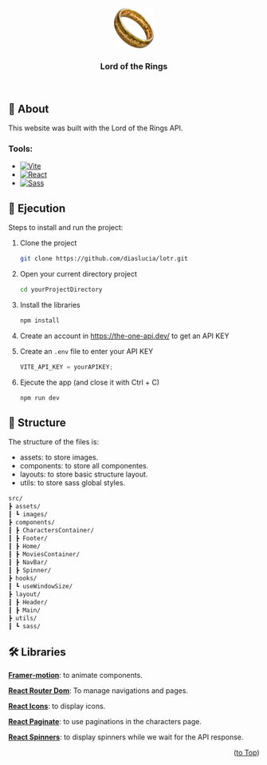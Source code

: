 <a id="readme-top"></a>
<br />

<div align="center">
  <a href="https://github.com/othneildrew/Best-README-Template">
    <img src="src/assets/images/ring.png" alt="Logo" width="80" height="80">
  </a>

  <h3 align="center">Lord of the Rings</h3>

</div>

<p align="center">
  <img src="" width="700" align=center />
</p>

## 🔎 About

This website was built with the Lord of the Rings API.

### Tools:

- [![Vite][vite]][vite-url]
- [![React][react.js]][react-url]
- [![Sass][sass]][sass-url]

## 🚀 Ejecution

Steps to install and run the project:

1. Clone the project
   ```sh
   git clone https://github.com/diaslucia/lotr.git
   ```
2. Open your current directory project
   ```sh
   cd yourProjectDirectory
   ```
3. Install the libraries
   ```sh
   npm install
   ```
4. Create an account in https://the-one-api.dev/ to get an API KEY
5. Create an `.env` file to enter your API KEY
   ```js
   VITE_API_KEY = yourAPIKEY;
   ```
6. Ejecute the app (and close it with Ctrl + C)

   ```sh
   npm run dev
   ```

## 📂 Structure

The structure of the files is:

- assets: to store images.
- components: to store all componentes.
- layouts: to store basic structure layout.
- utils: to store sass global styles.

```
src/
┣ assets/
┃ ┗ images/
┣ components/
┃ ┣ CharactersContainer/
┃ ┣ Footer/
┃ ┣ Home/
┃ ┣ MoviesContainer/
┃ ┣ NavBar/
┃ ┣ Spinner/
┣ hooks/
┃ ┗ useWindowSize/
┣ layout/
┃ ┣ Header/
┃ ┣ Main/
┣ utils/
┃ ┗ sass/
```

## 🛠 Libraries

**[Framer-motion](https://www.framer.com/motion/)**: to animate components.

**[React Router Dom](https://reactrouter.com/en/main)**: To manage navigations and pages.

**[React Icons](https://react-icons.github.io/react-icons/)**: to display icons.

**[React Paginate](https://github.com/AdeleD/react-paginate#readme)**: to use paginations in the characters page.

**[React Spinners](https://www.davidhu.io/react-spinners/)**: to display spinners while we wait for the API response.

<p align="right">(<a href="#readme-top">to Top</a>)</p>

[react.js]: https://img.shields.io/badge/React-20232A?style=for-the-badge&logo=react&logoColor=61DAFB
[react-url]: https://reactjs.org/
[vite]: https://img.shields.io/static/v1?style=for-the-badge&message=Vite&color=646CFF&logo=Vite&logoColor=FFFFFF&label=
[vite-url]: https://vitejs.dev/
[sass]: https://img.shields.io/static/v1?style=for-the-badge&message=Sass&color=CC6699&logo=Sass&logoColor=FFFFFF&label=
[sass-url]: https://sass-lang.com/
